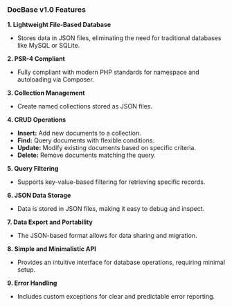 ### DocBase v1.0 Features

**1. Lightweight File-Based Database**
- Stores data in JSON files, eliminating the need for traditional databases like MySQL or SQLite. 

**2. PSR-4 Compliant**
- Fully compliant with modern PHP standards for namespace and autoloading via Composer.

**3. Collection Management**
- Create named collections stored as JSON files.

**4. CRUD Operations**
- **Insert:** Add new documents to a collection.
- **Find:** Query documents with flexible conditions.
- **Update:** Modify existing documents based on specific criteria.
- **Delete:** Remove documents matching the query.

**5. Query Filtering**
- Supports key-value-based filtering for retrieving specific records.

**6. JSON Data Storage**
- Data is stored in JSON files, making it easy to debug and inspect.

**7. Data Export and Portability**
- The JSON-based format allows for data sharing and migration.

**8. Simple and Minimalistic API**
- Provides an intuitive interface for database operations, requiring minimal setup.

**9. Error Handling**
- Includes custom exceptions for clear and predictable error reporting.
